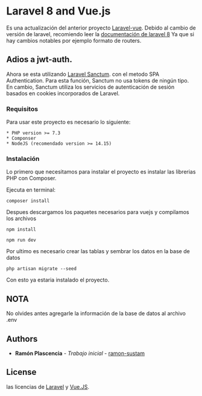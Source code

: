 # Laravel 8 and Vue.js

Es una actualización del anterior proyecto [Laravel-vue](https://bitbucket.org/sustambackend/laravel-vue).
Debido al cambio de versión de laravel, recomiendo leer la [documentación de laravel 8](https://laravel.com/docs/8.x) Ya que si hay cambios notables por ejemplo formato de routers.
## Adios a jwt-auth. 
Ahora se esta utilizando [Laravel Sanctum](https://laravel.com/docs/8.x/sanctum#spa-authentication). con el metodo SPA Authentication. Para esta función, Sanctum no usa tokens de ningún tipo. En cambio, Sanctum utiliza los servicios de autenticación de sesión basados ​​en cookies incorporados de Laravel.

### Requisitos

Para usar este proyecto es necesario lo siguiente:

```
* PHP version >= 7.3
* Componser
* NodeJS (recomendado version >= 14.15) 
```

### Instalación

Lo primero que necesitamos para instalar el proyecto es instalar las librerias PHP con Composer.

Ejecuta en terminal:

```
composer install
```
Despues descargamos los paquetes necesarios para vuejs y compilamos los archivos
```
npm install
```
```
npm run dev
```
Por ultimo es necesario crear las tablas y sembrar los datos en la base de datos 
```
php artisan migrate --seed
```
Con esto ya estaria instalado el proyecto.

## NOTA 
No olvides antes agregarle la información de la base de datos al archivo .env 




## Authors
* **Ramón Plascencia** - *Trabajo inicial* - [ramon-sustam](https://bitbucket.org/ramon-sustam)


## License
las licencias de [Laravel](https://laravel.com/) y [Vue.JS](https://vuejs.org/).

